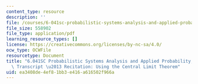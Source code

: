 ```yaml
---
content_type: resource
description: ''
file: /courses/6-041sc-probabilistic-systems-analysis-and-applied-probability-fall-2013/ea3408de4ef81bb3e416a616502f966a_MIT6_041SCF13_Using_the_CLT_300k.pdf
file_size: 558902
file_type: application/pdf
learning_resource_types: []
license: https://creativecommons.org/licenses/by-nc-sa/4.0/
ocw_type: OCWFile
resourcetype: Document
title: "6.041SC Probabilistic Systems Analysis and Applied Probability, Fall 2013\
  \ Transcript \u2013 Recitation: Using the Central Limit Theorem"
uid: ea3408de-4ef8-1bb3-e416-a616502f966a
---
```

